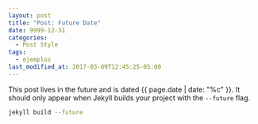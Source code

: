 ```yaml
---
layout: post
title: "Post: Future Date"
date: 9999-12-31
categories:
  - Post Style
tags:
  - ejemplos
last_modified_at: 2017-03-09T12:45:25-05:00
---
```


This post lives in the future and is dated {{ page.date | date: "%c" }}. It should only appear when Jekyll builds your project with the `--future` flag.

```bash
jekyll build --future
```
